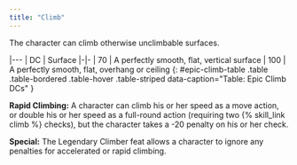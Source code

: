 ```yaml
---
title: "Climb"
---
```

The character can climb otherwise unclimbable surfaces.

|---
| DC | Surface
|-|-
| 70 | A perfectly smooth, flat, vertical surface
| 100 | A perfectly smooth, flat, overhang or ceiling
{: #epic-climb-table .table .table-bordered .table-hover .table-striped data-caption="Table: Epic Climb DCs" }

**Rapid Climbing:** A character can climb his or her speed as a move action, or double his or her speed as a full-round action (requiring two {% skill_link climb %} checks), but the character takes a -20 penalty on his or her check.

**Special:** The Legendary Climber feat allows a character to ignore any penalties for accelerated or rapid climbing.
